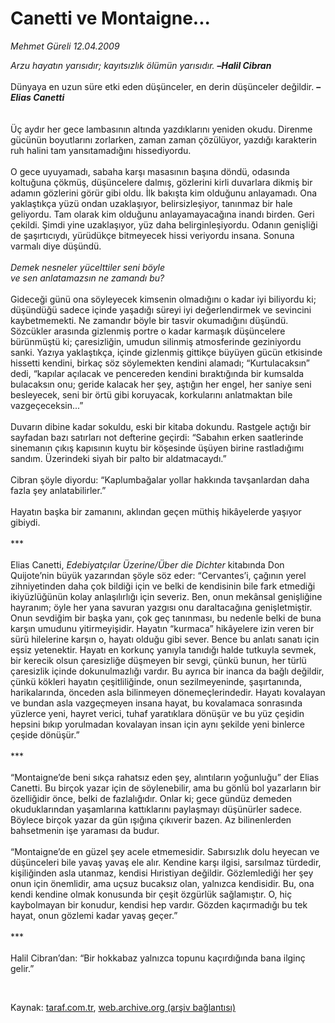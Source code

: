 # Canetti ve Montaigne...

*Mehmet Güreli 12.04.2009*

<div class="taraf_structure_2col_1zq">
<div class="margen_n">



 <p><i>Arzu hayatın yarısıdır; kayıtsızlık ölümün yarısıdır. </i><b>–<i>Halil Cibran</i></b> <br/><br/>Dünyaya en uzun süre etki eden düşünceler, en derin düşünceler değildir. <b>–<i>Elias Canetti</i></b> <br/><br/><br/>Üç aydır her gece lambasının altında yazdıklarını yeniden okudu. Direnme gücünün boyutlarını zorlarken, zaman zaman çözülüyor, yazdığı karakterin ruh halini tam yansıtamadığını hissediyordu. <br/><br/>O gece uyuyamadı, sabaha karşı masasının başına döndü, odasında koltuğuna çökmüş, düşüncelere dalmış, gözlerini kirli duvarlara dikmiş bir adamın gözlerini görür gibi oldu. İlk bakışta kim olduğunu anlayamadı. Ona yaklaştıkça yüzü ondan uzaklaşıyor, belirsizleşiyor, tanınmaz bir hale geliyordu. Tam olarak kim olduğunu anlayamayacağına inandı birden. Geri çekildi. Şimdi yine uzaklaşıyor, yüz daha belirginleşiyordu. Odanın genişliği de şaşırtıcıydı, yürüdükçe bitmeyecek hissi veriyordu insana. Sonuna varmalı diye düşündü.<i> <br/><br/>Demek nesneler yücelttiler seni böyle <br/>ve sen anlatamazsın ne zamandı bu?</i> <br/><br/>Gideceği günü ona söyleyecek kimsenin olmadığını o kadar iyi biliyordu ki; düşündüğü sadece içinde yaşadığı süreyi iyi değerlendirmek ve sevincini kaybetmemekti. Ne zamandır böyle bir tasvir okumadığını düşündü. Sözcükler arasında gizlenmiş portre o kadar karmaşık düşüncelere bürünmüştü ki; çaresizliğin, umudun silinmiş atmosferinde geziniyordu sanki. Yazıya yaklaştıkça, içinde gizlenmiş gittikçe büyüyen gücün etkisinde hissetti kendini, birkaç söz söylemekten kendini alamadı; “Kurtulacaksın” dedi, “kapılar açılacak ve pencereden kendini bıraktığında bir kumsalda bulacaksın onu; geride kalacak her şey, aştığın her engel, her saniye seni besleyecek, seni bir örtü gibi koruyacak, korkularını anlatmaktan bile vazgeçeceksin...” <br/><br/>Duvarın dibine kadar sokuldu, eski bir kitaba dokundu. Rastgele açtığı bir sayfadan bazı satırları not defterine geçirdi: “Sabahın erken saatlerinde sinemanın çıkış kapısının kuytu bir köşesinde üşüyen birine rastladığımı sandım. Üzerindeki siyah bir palto bir aldatmacaydı.” <br/><br/>Cibran şöyle diyordu: “Kaplumbağalar yollar hakkında tavşanlardan daha fazla şey anlatabilirler.” <br/><br/>Hayatın başka bir zamanını, aklından geçen müthiş hikâyelerde yaşıyor gibiydi. <br/><br/>*** <br/><br/>Elias Canetti, <i>Edebiyatçılar Üzerine/Über die Dichter</i> kitabında Don Quijote’nin büyük yazarından şöyle söz eder: “Cervantes’i, çağının yerel zihniyetinden daha çok bildiği için ve belki de kendisinin bile fark etmediği ikiyüzlüğünün kolay anlaşılırlığı için severiz. Ben, onun mekânsal genişliğine hayranım; öyle her yana savuran yazgısı onu daraltacağına genişletmiştir. Onun sevdiğim bir başka yanı, çok geç tanınması, bu nedenle belki de buna karşın umudunu yitirmeyişidir. Hayatın “kurmaca” hikâyelere izin veren bir sürü hilelerine karşın o, hayatı olduğu gibi sever. Bence bu anlatı sanatı için eşsiz yetenektir. Hayatı en korkunç yanıyla tanıdığı halde tutkuyla sevmek, bir kerecik olsun çaresizliğe düşmeyen bir sevgi, çünkü bunun, her türlü çaresizlik içinde dokunulmazlığı vardır. Bu ayrıca bir inanca da bağlı değildir, çünkü kökleri hayatın çeşitliliğinde, onun sezilmeyeninde, şaşırtanında, harikalarında, önceden asla bilinmeyen dönemeçlerindedir. Hayatı kovalayan ve bundan asla vazgeçmeyen insana hayat, bu kovalamaca sonrasında yüzlerce yeni, hayret verici, tuhaf yaratıklara dönüşür ve bu yüz çeşidin hepsini bıkıp yorulmadan kovalayan insan için aynı şekilde yeni binlerce çeşide dönüşür.” <br/><br/>*** <br/><br/>“Montaigne’de beni sıkça rahatsız eden şey, alıntıların yoğunluğu” der Elias Canetti. Bu birçok yazar için de söylenebilir, ama bu gönlü bol yazarların bir özelliğidir önce, belki de fazlalığıdır. Onlar ki; gece gündüz demeden okuduklarından yaşamlarına kattıklarını paylaşmayı düşünürler sadece. Böylece birçok yazar da gün ışığına çıkıverir bazen. Az bilinenlerden bahsetmenin işe yaraması da budur. <br/><br/>“Montaigne’de en güzel şey acele etmemesidir. Sabırsızlık dolu heyecan ve düşünceleri bile yavaş yavaş ele alır. Kendine karşı ilgisi, sarsılmaz türdedir, kişiliğinden asla utanmaz, kendisi Hıristiyan değildir. Gözlemlediği her şey onun için önemlidir, ama uçsuz bucaksız olan, yalnızca kendisidir. Bu, ona kendi kendine olmak konusunda bir çeşit özgürlük sağlamıştır. O, hiç kaybolmayan bir konudur, kendisi hep vardır. Gözden kaçırmadığı bu tek hayat, onun gözlemi kadar yavaş geçer.” <br/><br/>*** <br/><br/>Halil Cibran’dan: “Bir hokkabaz yalnızca topunu kaçırdığında bana ilginç gelir.” </p>

<br/>


<div id="taraf_not">
</div>

</div>


</div>

Kaynak: [taraf.com.tr](http://www.taraf.com.tr:80/makale/4994.htm), [web.archive.org (arşiv bağlantısı)](http://web.archive.org/web/20090522175745/http://www.taraf.com.tr:80/makale/4994.htm)
